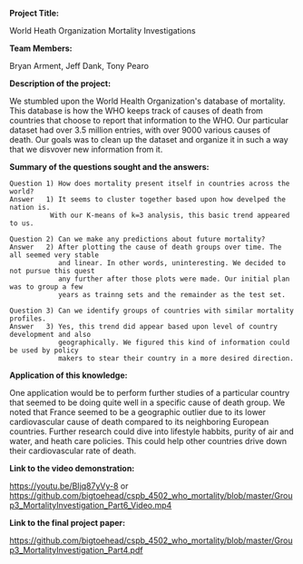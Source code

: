 **Project Title:**

World Heath Organization Mortality Investigations

**Team Members:**

Bryan Arment, Jeff Dank, Tony Pearo

**Description of the project:**

   We stumbled upon the World Health Organization's database of mortality. This database
is how the WHO keeps track of causes of death from countries that choose to report that
information to the WHO. Our particular dataset had over 3.5 million entries, with over
9000 various causes of death. Our goals was to clean up the dataset and organize it in 
such a way that we disvover new information from it. 

**Summary of the questions sought and the answers:**

    Question 1) How does mortality present itself in countries across the world?
    Answer   1) It seems to cluster together based upon how develped the nation is.
              With our K-means of k=3 analysis, this basic trend appeared to us. 

    Question 2) Can we make any predictions about future mortality?
    Answer   2) After plotting the cause of death groups over time. The all seemed very stable
                and linear. In other words, uninteresting. We decided to not pursue this quest
                any further after those plots were made. Our initial plan was to group a few
                years as trainng sets and the remainder as the test set. 

    Question 3) Can we identify groups of countries with similar mortality profiles.
    Answer   3) Yes, this trend did appear based upon level of country development and also 
                geographically. We figured this kind of information could be used by policy
                makers to stear their country in a more desired direction. 


**Application of this knowledge:**

One application would be to perform further studies of a particular country that seemed
to be doing quite well in a specific cause of death group. We noted that France seemed to be
a geographic outlier due to its lower cardiovascular cause of death compared to its neighboring
European countries. Further research could dive into lifestyle habbits, purity of air and water,
and heath care policies. This could help other countries drive down their cardiovascular rate of 
death.

**Link to the video demonstration:**

https://youtu.be/BIjq87yVy-8 or https://github.com/bigtoehead/cspb_4502_who_mortality/blob/master/Group3_MortalityInvestigation_Part6_Video.mp4

**Link to the final project paper:**

https://github.com/bigtoehead/cspb_4502_who_mortality/blob/master/Group3_MortalityInvestigation_Part4.pdf


